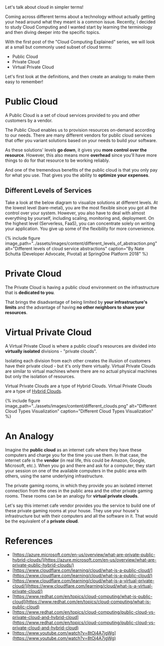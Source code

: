Let's talk about cloud in simpler terms!

Coming across different terms about a technology without actually getting your head around what they meant is a common issue. Recently, I decided to study Cloud Computing and I wanted start by learning the terminology and then diving deeper into the specific topics.

With the first post of the "Cloud Computing Explained" series, we will look at a small but commonly used subset of cloud terms:
* Public Cloud
* Private Cloud
* Virtual Private Cloud

Let's first look at the definitions, and then create an analogy to make them easy to remember!

# Public Cloud

A Public Cloud is a set of cloud services provided to you and other customers by a vendor.

The Public Cloud enables us to provision resources on-demand according to our needs. There are many different vendors for public cloud services that offer you variant solutions based on your needs to build your software.

As these solutions' levels **go down**, it gives you **more control over the resource**. However, this also means more **overhead** since you'll have more things to do for that resource to be working reliably.

And one of the tremendous benefits of the public cloud is that you only pay for what you use. That gives you the ability to **optimize your expenses**.

## Different Levels of Services

Take a look at the below diagram to visualize solutions at different levels. At the lowest level (bare-metal), you are the most flexible since you got all the control over your system. However, you also have to deal with almost everything by yourself, including scaling, monitoring and, deployment. On the highest level (Serverless, FaaS), you can concentrate solely on writing your application. You give up some of the flexibility for more convenience.


{% include figure image_path="../assets/images/content/different_levels_of_abstraction.png" alt="Different levels of cloud service abstractions" caption="By Nate Schutta (Developer Advocate, Pivotal) at SpringOne Platform 2018" %}

# Private Cloud

The Private Cloud is having a public cloud environment on the infrastructure that is **dedicated to you**. 

That brings the disadvantage of being limited by **your infrastructure's limits** and the advantage of having **no other neighbors to share your resources**.

# Virtual Private Cloud

A Virtual Private Cloud is where a public cloud's resources are divided into **virtually isolated** divisions - "private clouds".

Isolating each division from each other creates the illusion of customers have their private cloud - but it's only there virtually. Virtual Private Clouds are similar to virtual machines where there are no actual physical machines but only the isolation of resources. 

Virtual Private Clouds are a type of Hybrid Clouds. Virtual Private Clouds are a type of [Hybrid Clouds](https://www.redhat.com/en/topics/cloud-computing/what-is-hybrid-cloud).

{% include figure image_path="../assets/images/content/different_clouds.png" alt="Different Cloud Types Visualization" caption="Different Cloud Types Visualization" %}

# An Analogy

Imagine the **public cloud** as an internet cafe where they have these computers and charge you for the time you use them. In that case, the internet cafe is the **vendor** (in real life, this could be Amazon, Google, Microsoft, etc.). When you go and there and ask for a computer, they start your session on one of the available computers in the public area with others, using the same underlying infrastructure. 

The private gaming rooms, in which they provide you an isolated internet connection from the ones in the public area and the other private gaming rooms. These rooms can be an analogy for **virtual private clouds**. 

Let's say this internet cafe vendor provides you the service to build one of these private gaming rooms at your house. They use your house's infrastructure but with their computers and all the software in it. That would be the equivalent of a **private cloud**.

# References

* [https://azure.microsoft.com/en-us/overview/what-are-private-public-hybrid-clouds/](https://azure.microsoft.com/en-us/overview/what-are-private-public-hybrid-clouds/)
* [https://www.cloudflare.com/learning/cloud/what-is-a-public-cloud/](https://www.cloudflare.com/learning/cloud/what-is-a-public-cloud/)
* [https://www.cloudflare.com/learning/cloud/what-is-a-virtual-private-cloud/](https://www.cloudflare.com/learning/cloud/what-is-a-virtual-private-cloud/)
* [https://www.redhat.com/en/topics/cloud-computing/what-is-public-cloud](https://www.redhat.com/en/topics/cloud-computing/what-is-public-cloud)
* [https://www.redhat.com/en/topics/cloud-computing/public-cloud-vs-private-cloud-and-hybrid-cloud](https://www.redhat.com/en/topics/cloud-computing/public-cloud-vs-private-cloud-and-hybrid-cloud)
* [https://www.youtube.com/watch?v=8tOj4A7jgWg](https://www.youtube.com/watch?v=8tOj4A7jgWg)